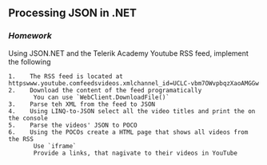 ## Processing JSON in .NET
### _Homework_

   Using JSON.NET and the Telerik Academy Youtube RSS feed, implement the following

    1.    The RSS feed is located at httpswww.youtube.comfeedsvideos.xmlchannel_id=UCLC-vbm7OWvpbqzXaoAMGGw
    2.    Download the content of the feed programatically
           You can use `WebClient.DownloadFile()`
    3.    Parse teh XML from the feed to JSON
    4.    Using LINQ-to-JSON select all the video titles and print the on the console
    5.    Parse the videos' JSON to POCO
    6.    Using the POCOs create a HTML page that shows all videos from the RSS
           Use `iframe`
           Provide a links, that nagivate to their videos in YouTube 